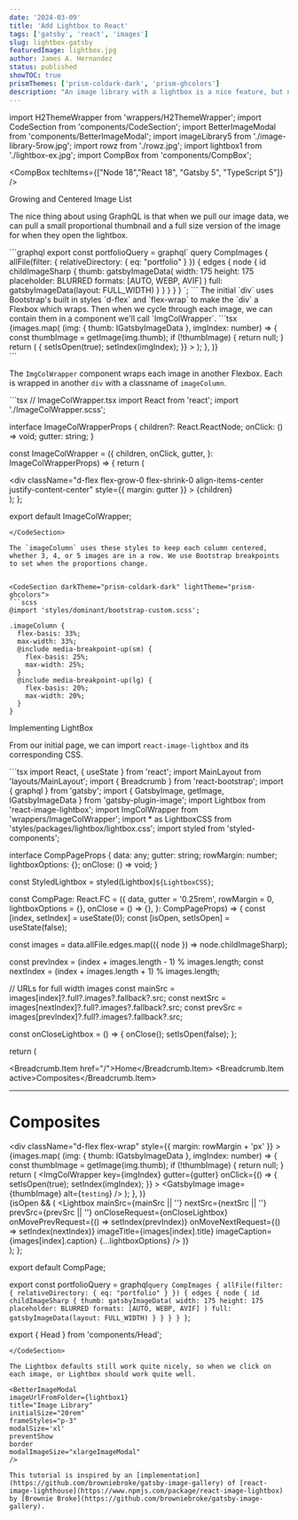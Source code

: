 ```yaml
---
date: '2024-03-09'
title: 'Add Lightbox to React'
tags: ['gatsby', 'react', 'images']
slug: lightbox-gatsby
featuredImage: lightbox.jpg
author: James A. Hernandez
status: published
showTOC: true
prismThemes: ['prism-coldark-dark', 'prism-ghcolors']
description: "An image library with a lightbox is a nice feature, but not all plug-ins work for our purposes. This effort requires GraphQL to pull images from a folder and create a gallery. React-image-lightbox is outdated, but we can get it working with React 18 and Gatsby 5."
---
```


import H2ThemeWrapper from 'wrappers/H2ThemeWrapper';
import CodeSection from 'components/CodeSection';
import BetterImageModal from 'components/BetterImageModal';
import imageLibrary5 from './image-library-5row.jpg';
import rowz from './rowz.jpg';
import lightbox1 from './lightbox-ex.jpg';
import CompBox from 'components/CompBox';

<CompBox techItems={["Node 18","React 18", "Gatsby 5", "TypeScript 5"]} />


<H2ThemeWrapper>Growing and Centered Image List</H2ThemeWrapper>

<BetterImageModal 
imageUrlFromFolder={imageLibrary5}
title="Image Library"
initialSize="17rem"
frameStyles="p-3"
modalSize='xl'
border
preventShow
modalImageSize="xlargeImageModal"
/>


The nice thing about using GraphQL is that when we pull our image data, we can pull a small proportional thumbnail and a full size version of the image for when they open the lightbox. 

<CodeSection height='20' darkTheme="prism-coldark-dark" lightTheme="prism-ghcolors">
```graphql
export const portfolioQuery = graphql`
  query CompImages {
    allFile(filter: { relativeDirectory: { eq: "portfolio" } }) {
      edges {
        node {
          id
          childImageSharp {
            thumb: gatsbyImageData(
              width: 175
              height: 175
              placeholder: BLURRED
              formats: [AUTO, WEBP, AVIF]
            )
            full: gatsbyImageData(layout: FULL_WIDTH)
          }
        }
      }
    }
  }
`;
```
</CodeSection>
The initial `div` uses Bootstrap's built in styles `d-flex` and `flex-wrap` to make the `div` a Flexbox which wraps. Then when we cycle through each image, we can contain them in a component we'll call `ImgColWrapper`.

<CodeSection height='20' darkTheme="prism-coldark-dark" lightTheme="prism-ghcolors">
```tsx
  <div
    className="d-flex flex-wrap"
    style={{ margin: rowMargin + 'px' }}
  >
    {images.map(
      (img: { thumb: IGatsbyImageData }, imgIndex: number) => {
        const thumbImage = getImage(img.thumb);
        if (!thumbImage) {
          return null;
        }
        return (
          <ImgColWrapper
            key={imgIndex}
            gutter={gutter}
            onClick={() => {
              setIsOpen(true);
              setIndex(imgIndex);
            }}
          >
            <GatsbyImage image={thumbImage} alt={`library image`} />
          </ImgColWrapper>
        );
      },
    )}
  </div>
  ```
</CodeSection>

The `ImgColWrapper` component wraps each image in another Flexbox. Each is wrapped in another `div` with a classname of `imageColumn`.

<CodeSection height='30' darkTheme="prism-coldark-dark" lightTheme="prism-ghcolors">
```tsx 
// ImageColWrapper.tsx
import React from 'react';
import './ImageColWrapper.scss';

interface ImageColWrapperProps {
  children?: React.ReactNode;
  onClick: () => void;
  gutter: string;
}

const ImageColWrapper = ({
  children,
  onClick,
  gutter,
}: ImageColWrapperProps) => {
  return (
    <div className="imageColumn" onClick={onClick}>
      <div
        className="d-flex flex-grow-0 flex-shrink-0 align-items-center justify-content-center"
        style={{ margin: gutter }}
      >
        {children}
      </div>
    </div>
  );
};

export default ImageColWrapper;

```
</CodeSection>

The `imageColumn` uses these styles to keep each column centered, whether 3, 4, or 5 images are in a row. We use Bootstrap breakpoints to set when the proportions change.


<CodeSection darkTheme="prism-coldark-dark" lightTheme="prism-ghcolors">
```scss
@import 'styles/dominant/bootstrap-custom.scss';

.imageColumn {
  flex-basis: 33%;
  max-width: 33%;
  @include media-breakpoint-up(sm) {
    flex-basis: 25%;
    max-width: 25%;
  }
  @include media-breakpoint-up(lg) {
    flex-basis: 20%;
    max-width: 20%;
  }
}
```
</CodeSection>

<BetterImageModal 
imageUrlFromFolder={rowz}
title="Image Library"
initialSize="35rem"
frameStyles="p-3"
modalSize='xl'
border
preventShow
modalImageSize="xlargeImageModal"
/>


<H2ThemeWrapper>Implementing LightBox</H2ThemeWrapper>

From our initial page, we can import `react-image-lightbox` and its corresponding CSS.

<CodeSection height='30' darkTheme="prism-coldark-dark" lightTheme="prism-ghcolors">
```tsx
import React, { useState } from 'react';
import MainLayout from 'layouts/MainLayout';
import { Breadcrumb } from 'react-bootstrap';
import { graphql } from 'gatsby';
import { GatsbyImage, getImage, IGatsbyImageData } from 'gatsby-plugin-image';
import Lightbox from 'react-image-lightbox';
import ImgColWrapper from 'wrappers/ImageColWrapper';
import * as LightboxCSS from 'styles/packages/lightbox/lightbox.css';
import styled from 'styled-components';

interface CompPageProps {
  data: any;
  gutter: string;
  rowMargin: number;
  lightboxOptions: {};
  onClose: () => void;
}

const StyledLightbox = styled(Lightbox)`
  ${LightboxCSS}
`;

const CompPage: React.FC = ({
  data,
  gutter = '0.25rem',
  rowMargin = 0,
  lightboxOptions = {},
  onClose = () => {},
}: CompPageProps) => {
  const [index, setIndex] = useState(0);
  const [isOpen, setIsOpen] = useState(false);

  const images = data.allFile.edges.map(({ node }) => node.childImageSharp);

  const prevIndex = (index + images.length - 1) % images.length;
  const nextIndex = (index + images.length + 1) % images.length;

  // URLs for full width images
  const mainSrc = images[index]?.full?.images?.fallback?.src;
  const nextSrc = images[nextIndex]?.full?.images?.fallback?.src;
  const prevSrc = images[prevIndex]?.full?.images?.fallback?.src;

  const onCloseLightbox = () => {
    onClose();
    setIsOpen(false);
  };

  return (
    <MainLayout>
      <div className="homemade-container-sm mx-auto d-flex flex-column align-items-center">
        <div className="inner-container">
          <Breadcrumb>
            <Breadcrumb.Item href="/">Home</Breadcrumb.Item>
            <Breadcrumb.Item active>Composites</Breadcrumb.Item>
          </Breadcrumb>
          <hr className="m-0" />
          <h1 className="pt-4">Composites</h1>
          <div className="pt-3">
            <div
              className="d-flex flex-wrap"
              style={{ margin: rowMargin + 'px' }}
            >
              {images.map(
                (img: { thumb: IGatsbyImageData }, imgIndex: number) => {
                  const thumbImage = getImage(img.thumb);
                  if (!thumbImage) {
                    return null;
                  }
                  return (
                    <ImgColWrapper
                      key={imgIndex}
                      gutter={gutter}
                      onClick={() => {
                        setIsOpen(true);
                        setIndex(imgIndex);
                      }}
                    >
                      <GatsbyImage image={thumbImage} alt={`testing`} />
                    </ImgColWrapper>
                  );
                },
              )}
            </div>
            {isOpen && (
              <Lightbox
                mainSrc={mainSrc || ''}
                nextSrc={nextSrc || ''}
                prevSrc={prevSrc || ''}
                onCloseRequest={onCloseLightbox}
                onMovePrevRequest={() => setIndex(prevIndex)}
                onMoveNextRequest={() => setIndex(nextIndex)}
                imageTitle={images[index].title}
                imageCaption={images[index].caption}
                {...lightboxOptions}
              />
            )}
          </div>
        </div>
      </div>
    </MainLayout>
  );
};

export default CompPage;

export const portfolioQuery = graphql`
  query CompImages {
    allFile(filter: { relativeDirectory: { eq: "portfolio" } }) {
      edges {
        node {
          id
          childImageSharp {
            thumb: gatsbyImageData(
              width: 175
              height: 175
              placeholder: BLURRED
              formats: [AUTO, WEBP, AVIF]
            )
            full: gatsbyImageData(layout: FULL_WIDTH)
          }
        }
      }
    }
  }
`;

export { Head } from 'components/Head';

```
</CodeSection>

The Lightbox defaults still work quite nicely, so when we click on each image, or Lightbox should work quite well.

<BetterImageModal 
imageUrlFromFolder={lightbox1}
title="Image Library"
initialSize="20rem"
frameStyles="p-3"
modalSize='xl'
preventShow
border
modalImageSize="xlargeImageModal"
/>

This tutorial is inspired by an [implementation](https://github.com/browniebroke/gatsby-image-gallery) of [react-image-lighthouse](https://www.npmjs.com/package/react-image-lightbox) by [Brownie Broke](https://github.com/browniebroke/gatsby-image-gallery). 